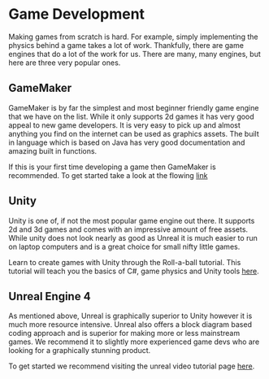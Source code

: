 # Game Development

Making games from scratch is hard. For example, simply implementing the physics behind a game takes a lot of work. Thankfully, there are game engines that do a lot of the work for us. There are many, many engines, but here are three very popular ones.

## GameMaker <a id="gamemaker"></a>

GameMaker is by far the simplest and most beginner friendly game engine that we have on the list. While it only supports 2d games it has very good appeal to new game developers. It is very easy to pick up and almost anything you find on the internet can be used as graphics assets. The built in language which is based on Java has very good documentation and amazing built in functions.

If this is your first time developing a game then GameMaker is recommended. To get started take a look at the flowing [link](https://www.yoyogames.com/learn)

## Unity <a id="unity"></a>

Unity is one of, if not the most popular game engine out there. It supports 2d and 3d games and comes with an impressive amount of free assets. While unity does not look nearly as good as Unreal it is much easier to run on laptop computers and is a great choice for small nifty little games.

Learn to create games with Unity through the Roll-a-ball tutorial. This tutorial will teach you the basics of C\#, game physics and Unity tools [here](https://unity3d.com/learn/tutorials/s/roll-ball-tutorial).

## Unreal Engine 4 <a id="unreal-engine-4"></a>

As mentioned above, Unreal is graphically superior to Unity however it is much more resource intensive. Unreal also offers a block diagram based coding approach and is superior for making more or less mainstream games. We recommend it to slightly more experienced game devs who are looking for a graphically stunning product.

To get started we recommend visiting the unreal video tutorial page [here](https://docs.unrealengine.com/latest/INT/Videos/).

